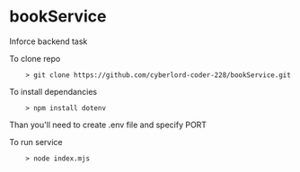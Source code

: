 # bookService
Inforce backend task

To clone repo
```
	> git clone https://github.com/cyberlord-coder-228/bookService.git
```


To install dependancies
```
	> npm install dotenv
```
Than you'll need to create .env file and specify PORT


To run service
```
	> node index.mjs
```
